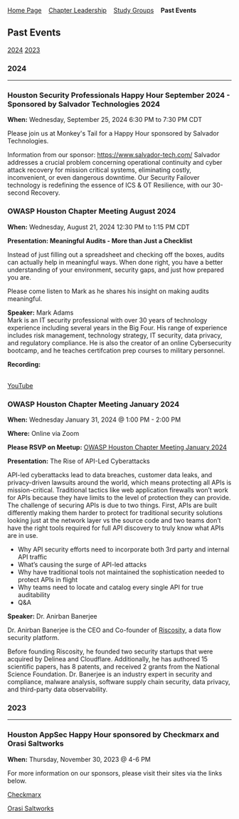 [Home Page](index.md)
&nbsp;&nbsp;&nbsp;[Chapter Leadership](leaders.md)
&nbsp;&nbsp;&nbsp;[Study Groups](studygroups.md)
&nbsp;&nbsp;&nbsp;<strong>Past Events</strong>

## Past Events ##

[2024](#2024) 
[2023](#2023) 


### 2024 ###
---------------

### Houston Security Professionals Happy Hour September 2024 - Sponsored by Salvador Technologies 2024  ###

**When:** Wednesday, September 25, 2024 6:30 PM to 7:30 PM CDT<br>

Please join us at Monkey's Tail for a Happy Hour sponsored by Salvador Technologies.

Information from our sponsor:
https://www.salvador-tech.com/
Salvador addresses a crucial problem concerning operational continuity and cyber attack recovery for mission critical systems, eliminating costly, inconvenient, or even dangerous downtime. Our Security Failover technology is redefining the essence of ICS & OT Resilience, with our 30-second Recovery.

### OWASP Houston Chapter Meeting August 2024  ###

**When:** Wednesday, August 21, 2024 12:30 PM to 1:15 PM CDT<br>

**Presentation: Meaningful Audits - More than Just a Checklist**

Instead of just filling out a spreadsheet and checking off the boxes, audits can actually help in meaningful ways. When done right, you have a better understanding of your environment, security gaps, and just how prepared you are.

Please come listen to Mark as he shares his insight on making audits meaningful.

**Speaker:** 
Mark Adams
<br>
Mark is an IT security professional with over 30 years of technology experience including several years in the Big Four. His range of experience includes risk management, technology strategy, IT security, data privacy, and regulatory compliance. He is also the creator of an online Cybersecurity bootcamp, and he teaches certifcation prep courses to military personnel.

**Recording:**


<br>
<a href="https://youtu.be/LJ8GsWzwD-Y">YouTube</a>
<br>


### OWASP Houston Chapter Meeting January 2024 ###

**When:** Wednesday January 31, 2024 @ 1:00 PM - 2:00 PM

**Where:** Online via Zoom

**Please RSVP on Meetup:** <a href="https://www.meetup.com/owasp-houston-texas-chapter/events/298722891/">OWASP Houston Chapter Meeting January 2024</a>

**Presentation:** The Rise of API-Led Cyberattacks

API-led cyberattacks lead to data breaches, customer data leaks, and privacy-driven lawsuits around the world, which means protecting all APIs is mission-critical. Traditional tactics like web application firewalls won’t work for APIs because they have limits to the level of protection they can provide. The challenge of securing APIs is due to two things. First, APIs are built differently making them harder to protect for traditional security solutions looking just at the network layer vs the source code and two teams don’t have the right tools required for full API discovery to truly know what APIs are in use.


- Why API security efforts need to incorporate both 3rd party and internal API traffic
- What’s causing the surge of API-led attacks
- Why have traditional tools not maintained the sophistication needed to protect APIs in flight
- Why teams need to locate and catalog every single API for true auditability
- Q&A

<blockquote> 

</blockquote>

**Speaker:** Dr. Anirban Banerjee

Dr. Anirban Banerjee is the CEO and Co-founder of <a href="https://www.riscosity.com/">Riscosity</a>, a data flow security platform.


Before founding Riscosity, he founded two security startups that were acquired by Delinea and Cloudflare. Additionally, he has authored 15 scientific papers, has 8 patents, and received 2 grants from the National Science Foundation. Dr. Banerjee is an industry expert in security and compliance, malware analysis, software supply chain security, data privacy, and third-party data observability.


### 2023 ###
---------------
### Houston AppSec Happy Hour sponsored by Checkmarx and Orasi Saltworks ###

**When:**
Thursday, November 30, 2023 @ 4-6 PM

For more information on our sponsors, please visit their sites via the links below.

<a href="https://checkmarx.com/">Checkmarx</a>

<a href="https://www.saltworks.io">Orasi Saltworks</a>
